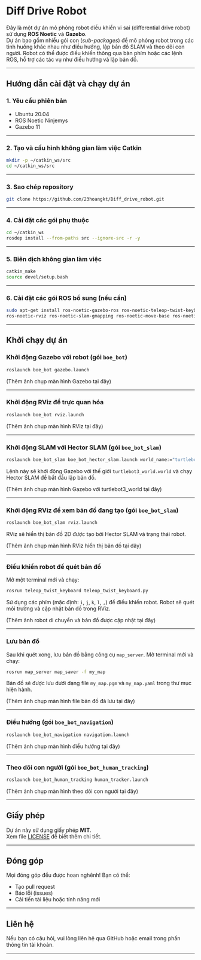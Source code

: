 # Diff Drive Robot

Đây là một dự án mô phỏng robot điều khiển vi sai (differential drive robot) sử dụng **ROS Noetic** và **Gazebo**.  
Dự án bao gồm nhiều gói con (*sub-packages*) để mô phỏng robot trong các tình huống khác nhau như điều hướng, lập bản đồ SLAM và theo dõi con người. Robot có thể được điều khiển thông qua bàn phím hoặc các lệnh ROS, hỗ trợ các tác vụ như điều hướng và lập bản đồ.

---

## Hướng dẫn cài đặt và chạy dự án

### 1. Yêu cầu phiên bản

- Ubuntu 20.04
- ROS Noetic Ninjemys
- Gazebo 11

---

### 2. Tạo và cấu hình không gian làm việc Catkin

```bash
mkdir -p ~/catkin_ws/src
cd ~/catkin_ws/src
```

---

### 3. Sao chép repository

```bash
git clone https://github.com/23hoangkt/Diff_drive_robot.git
```

---

### 4. Cài đặt các gói phụ thuộc

```bash
cd ~/catkin_ws
rosdep install --from-paths src --ignore-src -r -y
```

---

### 5. Biên dịch không gian làm việc

```bash
catkin_make
source devel/setup.bash
```

---

### 6. Cài đặt các gói ROS bổ sung (nếu cần)

```bash
sudo apt-get install ros-noetic-gazebo-ros ros-noetic-teleop-twist-keyboard \
ros-noetic-rviz ros-noetic-slam-gmapping ros-noetic-move-base ros-noetic-hector-slam
```

---

## Khởi chạy dự án

### Khởi động Gazebo với robot (gói `boe_bot`)

```bash
roslaunch boe_bot gazebo.launch
```

(Thêm ảnh chụp màn hình Gazebo tại đây)

---

### Khởi động RViz để trực quan hóa

```bash
roslaunch boe_bot rviz.launch
```

(Thêm ảnh chụp màn hình RViz tại đây)

---

### Khởi động SLAM với Hector SLAM (gói `boe_bot_slam`)

```bash
roslaunch boe_bot_slam boe_bot_hector_slam.launch world_name:="turtlebot3_world.world"
```

Lệnh này sẽ khởi động Gazebo với thế giới `turtlebot3_world.world` và chạy Hector SLAM để bắt đầu lập bản đồ.

(Thêm ảnh chụp màn hình Gazebo với turtlebot3_world tại đây)

---

### Khởi động RViz để xem bản đồ đang tạo (gói `boe_bot_slam`)

```bash
roslaunch boe_bot_slam rviz.launch
```

RViz sẽ hiển thị bản đồ 2D được tạo bởi Hector SLAM và trạng thái robot.

(Thêm ảnh chụp màn hình RViz hiển thị bản đồ tại đây)

---

### Điều khiển robot để quét bản đồ

Mở một terminal mới và chạy:

```bash
rosrun teleop_twist_keyboard teleop_twist_keyboard.py
```

Sử dụng các phím (mặc định: `i`, `j`, `k`, `l`, `,`) để điều khiển robot. Robot sẽ quét môi trường và cập nhật bản đồ trong RViz.

(Thêm ảnh robot di chuyển và bản đồ được cập nhật tại đây)

---

### Lưu bản đồ

Sau khi quét xong, lưu bản đồ bằng công cụ `map_server`. Mở terminal mới và chạy:

```bash
rosrun map_server map_saver -f my_map
```

Bản đồ sẽ được lưu dưới dạng file `my_map.pgm` và `my_map.yaml` trong thư mục hiện hành.

(Thêm ảnh chụp màn hình file bản đồ đã lưu tại đây)

---

### Điều hướng (gói `boe_bot_navigation`)

```bash
roslaunch boe_bot_navigation navigation.launch
```

(Thêm ảnh chụp màn hình điều hướng tại đây)

---

### Theo dõi con người (gói `boe_bot_human_tracking`)

```bash
roslaunch boe_bot_human_tracking human_tracker.launch
```

(Thêm ảnh chụp màn hình theo dõi con người tại đây)

---

## Giấy phép

Dự án này sử dụng giấy phép **MIT**.  
Xem file [LICENSE](LICENSE) để biết thêm chi tiết.

---

## Đóng góp

Mọi đóng góp đều được hoan nghênh! Bạn có thể:

- Tạo pull request
- Báo lỗi (issues)
- Cải tiến tài liệu hoặc tính năng mới

---

## Liên hệ

Nếu bạn có câu hỏi, vui lòng liên hệ qua GitHub hoặc email trong phần thông tin tài khoản.

---

